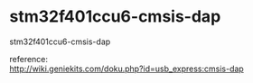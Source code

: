 # stm32f401ccu6-cmsis-dap
stm32f401ccu6-cmsis-dap<br/>

reference:<br/>
http://wiki.geniekits.com/doku.php?id=usb_express:cmsis-dap<br/>
